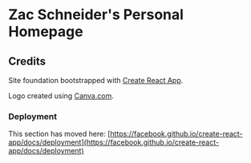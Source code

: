# Zac Schneider's Personal Homepage

## Credits
Site foundation bootstrapped with [Create React App](https://github.com/facebook/create-react-app).

Logo created using [Canva.com](https://www.canva.com/).

### Deployment

This section has moved here: [https://facebook.github.io/create-react-app/docs/deployment](https://facebook.github.io/create-react-app/docs/deployment)
